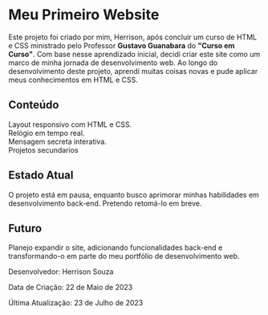 # Meu Primeiro Website

Este projeto foi criado por mim, Herrison, após concluir um curso de HTML e CSS ministrado pelo Professor **Gustavo Guanabara** do **"Curso em Curso"**. Com base nesse aprendizado inicial, decidi criar este site como um marco de minha jornada de desenvolvimento web. Ao longo do desenvolvimento deste projeto, aprendi muitas coisas novas e pude aplicar meus conhecimentos em HTML e CSS.

## Conteúdo

Layout responsivo com HTML e CSS.  
Relógio em tempo real.  
Mensagem secreta interativa.  
Projetos secundarios

## Estado Atual

O projeto está em pausa, enquanto busco aprimorar minhas habilidades em desenvolvimento back-end. Pretendo retomá-lo em breve.

## Futuro

Planejo expandir o site, adicionando funcionalidades back-end e transformando-o em parte do meu portfólio de desenvolvimento web.

Desenvolvedor: Herrison Souza

Data de Criação: 22 de Maio de 2023

Última Atualização: 23 de Julho de 2023
